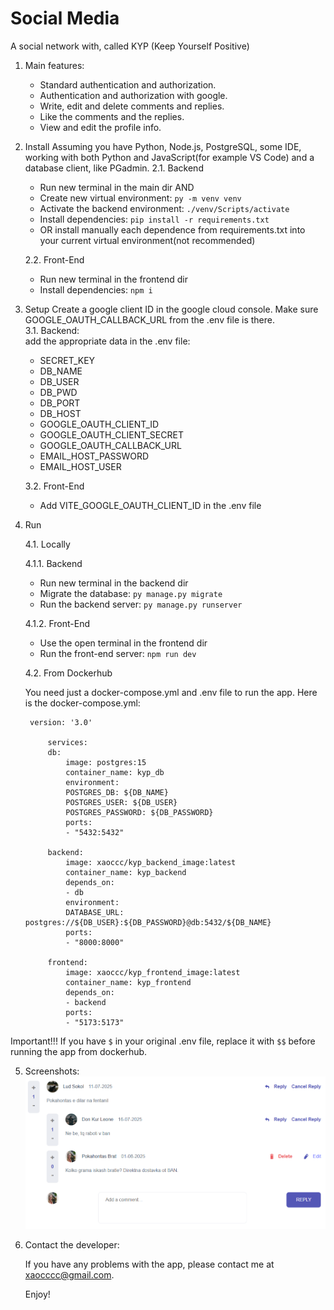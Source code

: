 # Social Media
A social network with, called KYP (Keep Yourself Positive)

1. Main features:
    - Standard authentication and authorization.
    - Authentication and authorization with google.
    - Write, edit and delete comments and replies.
    - Like the comments and the replies.
    - View and edit the profile info.

2. Install 
    Assuming you have Python, Node.js, PostgreSQL, some IDE, working with both Python and JavaScript(for example VS Code) and a database client, like PGadmin. 
    2.1. Backend  
    - Run new terminal in the main dir AND  
    - Create new virtual environment: `py -m venv venv`
    - Activate the backend environment: `./venv/Scripts/activate`
    - Install dependencies: `pip install -r requirements.txt`
    - OR install manually each dependence from requirements.txt into your current virtual environment(not recommended)  

    2.2. Front-End  
    - Run new terminal in the frontend dir
    - Install dependencies: `npm i`

3. Setup
    Create a google client ID in the google cloud console. Make sure GOOGLE_OAUTH_CALLBACK_URL from the .env file is there.  
    3.1. Backend:  
    add the appropriate data in the .env file:
    - SECRET_KEY
    - DB_NAME
    - DB_USER
    - DB_PWD
    - DB_PORT
    - DB_HOST
    - GOOGLE_OAUTH_CLIENT_ID
    - GOOGLE_OAUTH_CLIENT_SECRET
    - GOOGLE_OAUTH_CALLBACK_URL
    - EMAIL_HOST_PASSWORD
    - EMAIL_HOST_USER

    3.2. Front-End  
    - Add VITE_GOOGLE_OAUTH_CLIENT_ID in the .env file

4. Run 

    4.1. Locally  

    4.1.1. Backend  
    - Run new terminal in the backend dir  
    - Migrate the database: `py manage.py migrate`
    - Run the backend server: `py manage.py runserver`

    4.1.2. Front-End  
    - Use the open terminal in the frontend dir
    - Run the front-end server: `npm run dev` 

    4.2. From Dockerhub

    You need just a docker-compose.yml and .env file to run the app. Here is the docker-compose.yml:
                
        version: '3.0'

            services:
            db:
                image: postgres:15
                container_name: kyp_db
                environment:
                POSTGRES_DB: ${DB_NAME}
                POSTGRES_USER: ${DB_USER}
                POSTGRES_PASSWORD: ${DB_PASSWORD}
                ports:
                - "5432:5432"

            backend:
                image: xaoccc/kyp_backend_image:latest
                container_name: kyp_backend
                depends_on:
                - db
                environment:
                DATABASE_URL: postgres://${DB_USER}:${DB_PASSWORD}@db:5432/${DB_NAME}
                ports:
                - "8000:8000"

            frontend:
                image: xaoccc/kyp_frontend_image:latest
                container_name: kyp_frontend
                depends_on:
                - backend
                ports:
                - "5173:5173"
    
 Important!!! If you have `$` in your original .env file, replace it with `$$` before running the app from dockerhub. 

5. Screenshots:
![alt text](image.png)

6. Contact the developer:

    If you have any problems with the app, please contact me at xaocccc@gmail.com.

    Enjoy!




